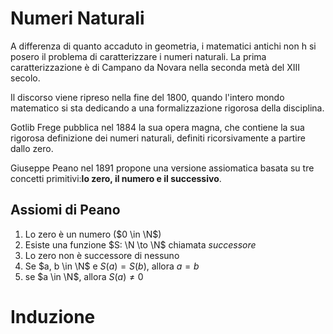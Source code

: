 # Numeri Naturali
A differenza di quanto accaduto in geometria, i matematici antichi non h si posero il problema di caratterizzare i numeri naturali. La prima caratterizzazione è di Campano da Novara nella seconda metà del XIII secolo. 

Il discorso viene ripreso nella fine del 1800, quando l'intero mondo matematico si sta dedicando a una formalizzazione rigorosa della disciplina. 

Gotlib Frege pubblica nel 1884 la sua opera magna, che contiene la sua rigorosa definizione dei numeri naturali, definiti ricorsivamente a partire dallo zero.

Giuseppe Peano nel 1891 propone una versione assiomatica basata su tre concetti primitivi:**lo zero, il numero e il successivo**.

## Assiomi di Peano
1. Lo zero è un numero ($0 \in \N$)
2. Esiste una funzione $S: \N \to \N$ chiamata *successore*
3. Lo zero non è successore di nessuno
4. Se $a, b \in \N$ e $S(a) = S(b)$, allora $a = b$
5. se $a \in \N$, allora $S(a) \not = 0$

# Induzione